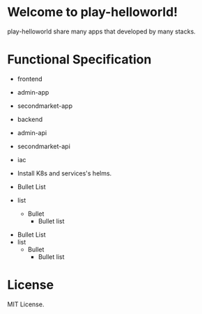 # Welcome to play-helloworld!

play-helloworld share many apps that developed by many stacks.

# Functional Specification

- frontend
 - admin-app
 - secondmarket-app
- backend
 - admin-api
 - secondmarket-api
- iac
 - Install K8s and services's helms.

- Bullet List
 - list
   - Bullet
     - Bullet list

* Bullet List
 * list
   * Bullet
     * Bullet list

# License

MIT License.
